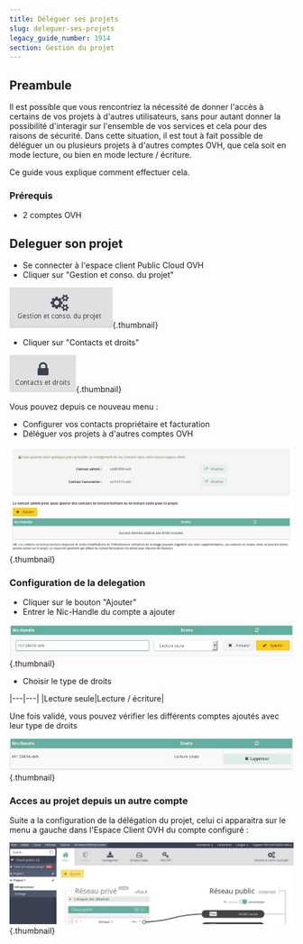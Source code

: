 ```yaml
---
title: Déléguer ses projets
slug: deleguer-ses-projets
legacy_guide_number: 1914
section: Gestion du projet
---
```



## Preambule
Il est possible que vous rencontriez la nécessité de donner l'accès à certains de vos projets à d'autres utilisateurs, sans pour autant donner la possibilité d'interagir sur l'ensemble de vos services et cela pour des raisons de sécurité. Dans cette situation, il est tout à fait possible de déléguer un ou plusieurs projets à d'autres comptes OVH, que cela soit en mode lecture, ou bien en mode lecture / écriture.

Ce guide vous explique comment effectuer cela.


### Prérequis
- 2 comptes OVH


## Deleguer son projet
- Se connecter à l'espace client Public Cloud OVH
- Cliquer sur "Gestion et conso. du projet"


![public-cloud](images/2872.png){.thumbnail}

- Cliquer sur "Contacts et droits"


![public-cloud](images/2873.png){.thumbnail}

Vous pouvez depuis ce nouveau menu :

- Configurer vos contacts propriétaire et facturation
- Déléguer vos projets à d'autres comptes OVH


![public-cloud](images/3220.png){.thumbnail}


### Configuration de la delegation
- Cliquer sur le bouton "Ajouter"
- Entrer le Nic-Handle du compte a ajouter


![public-cloud](images/2876.png){.thumbnail}

- Choisir le type de droits

|---|---|
|Lecture seule|Lecture / écriture|

Une fois validé, vous pouvez vérifier les différents comptes ajoutés avec leur type de droits


![public-cloud](images/2877.png){.thumbnail}


### Acces au projet depuis un autre compte
Suite a la configuration de la délégation du projet, celui ci apparaitra sur le menu a gauche dans l'Espace Client OVH du compte configuré :


![public-cloud](images/2878.png){.thumbnail}